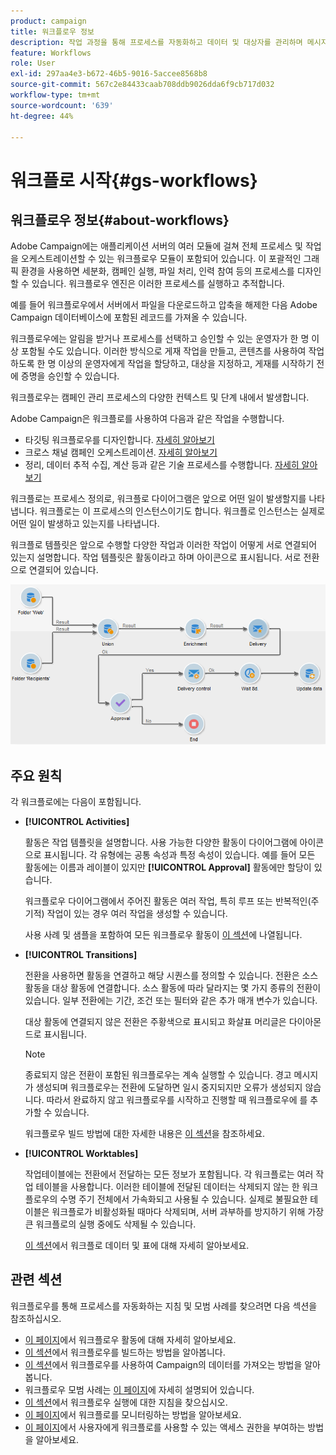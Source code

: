 ```yaml
---
product: campaign
title: 워크플로우 정보
description: 작업 과정을 통해 프로세스를 자동화하고 데이터 및 대상자를 관리하며 메시지 전송 등을 수행할 수 있습니다.
feature: Workflows
role: User
exl-id: 297aa4e3-b672-46b5-9016-5accee8568b8
source-git-commit: 567c2e84433caab708ddb9026dda6f9cb717d032
workflow-type: tm+mt
source-wordcount: '639'
ht-degree: 44%

---
```


# 워크플로 시작{#gs-workflows}

## 워크플로우 정보{#about-workflows}

Adobe Campaign에는 애플리케이션 서버의 여러 모듈에 걸쳐 전체 프로세스 및 작업을 오케스트레이션할 수 있는 워크플로우 모듈이 포함되어 있습니다. 이 포괄적인 그래픽 환경을 사용하면 세분화, 캠페인 실행, 파일 처리, 인력 참여 등의 프로세스를 디자인할 수 있습니다. 워크플로우 엔진은 이러한 프로세스를 실행하고 추적합니다.

예를 들어 워크플로우에서 서버에서 파일을 다운로드하고 압축을 해제한 다음 Adobe Campaign 데이터베이스에 포함된 레코드를 가져올 수 있습니다.

워크플로우에는 알림을 받거나 프로세스를 선택하고 승인할 수 있는 운영자가 한 명 이상 포함될 수도 있습니다. 이러한 방식으로 게재 작업을 만들고, 콘텐츠를 사용하여 작업하도록 한 명 이상의 운영자에게 작업을 할당하고, 대상을 지정하고, 게재를 시작하기 전에 증명을 승인할 수 있습니다.

워크플로우는 캠페인 관리 프로세스의 다양한 컨텍스트 및 단계 내에서 발생합니다.

Adobe Campaign은 워크플로를 사용하여 다음과 같은 작업을 수행합니다.

* 타깃팅 워크플로우를 디자인합니다. [자세히 알아보기](#targeting-workflows)
* 크로스 채널 캠페인 오케스트레이션. [자세히 알아보기](#campaign-workflows)
* 정리, 데이터 추적 수집, 계산 등과 같은 기술 프로세스를 수행합니다. [자세히 알아보기](#technical-workflows)

워크플로는 프로세스 정의로, 워크플로 다이어그램은 앞으로 어떤 일이 발생할지를 나타냅니다. 워크플로는 이 프로세스의 인스턴스이기도 합니다. 워크플로 인스턴스는 실제로 어떤 일이 발생하고 있는지를 나타냅니다.

워크플로 템플릿은 앞으로 수행할 다양한 작업과 이러한 작업이 어떻게 서로 연결되어 있는지 설명합니다. 작업 템플릿은 활동이라고 하며 아이콘으로 표시됩니다. 서로 전환으로 연결되어 있습니다.

![](assets/example1.png)

## 주요 원칙

각 워크플로에는 다음이 포함됩니다.

* **[!UICONTROL Activities]**

  활동은 작업 템플릿을 설명합니다. 사용 가능한 다양한 활동이 다이어그램에 아이콘으로 표시됩니다. 각 유형에는 공통 속성과 특정 속성이 있습니다. 예를 들어 모든 활동에는 이름과 레이블이 있지만 **[!UICONTROL Approval]** 활동에만 할당이 있습니다.

  워크플로우 다이어그램에서 주어진 활동은 여러 작업, 특히 루프 또는 반복적인(주기적) 작업이 있는 경우 여러 작업을 생성할 수 있습니다.

  사용 사례 및 샘플을 포함하여 모든 워크플로우 활동이 [이 섹션](activities.md)에 나열됩니다.

* **[!UICONTROL Transitions]**

  전환을 사용하면 활동을 연결하고 해당 시퀀스를 정의할 수 있습니다. 전환은 소스 활동을 대상 활동에 연결합니다. 소스 활동에 따라 달라지는 몇 가지 종류의 전환이 있습니다. 일부 전환에는 기간, 조건 또는 필터와 같은 추가 매개 변수가 있습니다.

  대상 활동에 연결되지 않은 전환은 주황색으로 표시되고 화살표 머리글은 다이아몬드로 표시됩니다.

  >[!NOTE]
  >
  >종료되지 않은 전환이 포함된 워크플로우는 계속 실행할 수 있습니다. 경고 메시지가 생성되며 워크플로우는 전환에 도달하면 일시 중지되지만 오류가 생성되지 않습니다. 따라서 완료하지 않고 워크플로우를 시작하고 진행할 때 워크플로우에 를 추가할 수 있습니다.

  워크플로우 빌드 방법에 대한 자세한 내용은 [이 섹션](build-a-workflow.md)을 참조하세요.

* **[!UICONTROL Worktables]**

  작업테이블에는 전환에서 전달하는 모든 정보가 포함됩니다. 각 워크플로는 여러 작업 테이블을 사용합니다. 이러한 테이블에 전달된 데이터는 삭제되지 않는 한 워크플로우의 수명 주기 전체에서 가속화되고 사용될 수 있습니다. 실제로 불필요한 테이블은 워크플로가 비활성화될 때마다 삭제되며, 서버 과부하를 방지하기 위해 가장 큰 워크플로의 실행 중에도 삭제될 수 있습니다.

  [이 섹션](use-workflow-data.md)에서 워크플로 데이터 및 표에 대해 자세히 알아보세요.

## 관련 섹션

워크플로우를 통해 프로세스를 자동화하는 지침 및 모범 사례를 찾으려면 다음 섹션을 참조하십시오.

* [이 페이지](use-workflow-data.md)에서 워크플로우 활동에 대해 자세히 알아보세요.
* [이 섹션](build-a-workflow.md)에서 워크플로우를 빌드하는 방법을 알아봅니다.
* [이 섹션](campaign-workflows.md)에서 워크플로우를 사용하여 Campaign의 데이터를 가져오는 방법을 알아봅니다.
* 워크플로우 모범 사례는 [이 페이지](workflow-best-practices.md)에 자세히 설명되어 있습니다.
* [이 섹션](start-a-workflow.md)에서 워크플로우 실행에 대한 지침을 찾으십시오.
* [이 페이지](monitor-workflow-execution.md)에서 워크플로를 모니터링하는 방법을 알아보세요.
* [이 페이지](managing-rights.md)에서 사용자에게 워크플로를 사용할 수 있는 액세스 권한을 부여하는 방법을 알아보세요.
